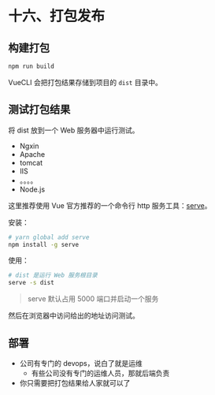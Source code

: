 # 十六、打包发布

## 构建打包

```sh
npm run build
```

VueCLI 会把打包结果存储到项目的 `dist` 目录中。

## 测试打包结果

将 dist 放到一个 Web 服务器中运行测试。

- Ngxin
- Apache
- tomcat
- IIS
- 。。。。
- Node.js

这里推荐使用 Vue 官方推荐的一个命令行 http 服务工具：[serve](https://github.com/zeit/serve)。

安装：

```sh
# yarn global add serve
npm install -g serve
```

使用：

```sh
# dist 是运行 Web 服务根目录
serve -s dist
```

> serve 默认占用 5000 端口并启动一个服务

然后在浏览器中访问给出的地址访问测试。

## 部署

- 公司有专门的 devops，说白了就是运维
  - 有些公司没有专门的运维人员，那就后端负责
- 你只需要把打包结果给人家就可以了

